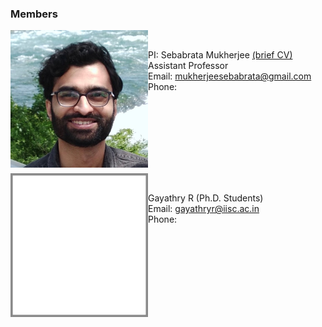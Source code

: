### Members

<img align="left" src="images/me.jpeg" width="220"/>&nbsp;&nbsp;&nbsp;&nbsp;

PI: Sebabrata Mukherjee [(brief CV)](seba.md) <br/>
Assistant Professor <br/>
Email: mukherjeesebabrata@gmail.com <br/>
Phone: <br />

<br><br/>
<br><br/>
<br><br/>

<img align="left" src="imageN/noimage.png" width="220"/>&nbsp;&nbsp;&nbsp;&nbsp;

Gayathry R (Ph.D. Students) <br/>
Email: gayathryr@iisc.ac.in <br/>
Phone: <br />

<br><br/>
<br><br/>
<br><br/>

